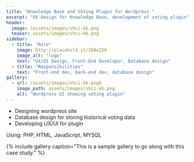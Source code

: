 ```yaml
---
title: "Knowledge Base and Voting Plugin for Wordpress "
excerpt: "UX design for Knowledge Base, development of voting plugin"
header:
  image: /assets/images/shci-kb.png
  teaser: assets/images/shci-kb.png
sidebar:
  - title: "Role"
    image: http://placehold.it/350x250
    image_alt: "logo"
    text: "UX/UI Design, Front-End Developer, Database design"
  - title: "Responsibilities"
    text: "Front-end dev, back-end dev, database design"
gallery:
  - url: /assets/images/shci-kb.png0
    image_path: assets/images/shci-kb.png
    alt: "Wordpress UI showing voting plugin"
---
```


- Designing wordpress site
- Database design for storing historical voting data
- Developing UX/UI for plugin

Using: PHP, HTML, JavaScript, MYSQL


{% include gallery caption="This is a sample gallery to go along with this case study." %}

